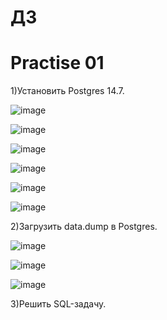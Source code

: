 # ДЗ
Practise 01
=
1)Установить Postgres 14.7.

![image](https://user-images.githubusercontent.com/121240962/219017123-b306cb67-a111-47bc-9f9e-3882dd18e603.png)

![image](https://user-images.githubusercontent.com/121240962/219017353-6f1c3140-c6c6-4bef-bf8e-0c8997e0203c.png)

![image](https://user-images.githubusercontent.com/121240962/219017496-7304ee80-abe9-4924-b18c-ec727b087b89.png)

![image](https://user-images.githubusercontent.com/121240962/219017566-d7549536-c662-42cf-8acd-ddaa5cca6124.png)

![image](https://user-images.githubusercontent.com/121240962/219017822-a8c23592-e728-48a4-8242-d58b98f49d8f.png)

![image](https://user-images.githubusercontent.com/121240962/219019613-0908f865-6911-4f92-89ff-f18cd7cb2e29.png)

2)Загрузить data.dump в Postgres.

![image](https://user-images.githubusercontent.com/121240962/219020501-da54f3c1-5dd1-43ed-a6ba-cd9f2b6b0581.png)

![image](https://user-images.githubusercontent.com/121240962/219021580-95e4ee6d-b0ea-4ef9-ae53-2984246b6eff.png)

![image](https://user-images.githubusercontent.com/121240962/219021912-67acafb9-9baa-4e24-90a9-59b205c9717f.png)

3)Решить SQL-задачу.
